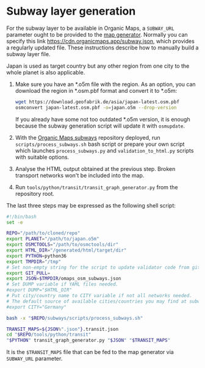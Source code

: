 # Subway layer generation

For the subway layer to be available in Organic Maps, a `SUBWAY_URL`
parameter ought to be provided to the
[map generator](https://github.com/organicmaps/organicmaps/tree/master/tools/python/maps_generator).
Normally you can specify this link https://cdn.organicmaps.app/subway.json,
which provides a regularly updated file.
These instructions describe how to manually build a subway layer file.

Japan is used as target country but any other region from one city to the
whole planet is also applicable.

1.  Make sure you have an \*.o5m file with the region. As an option, you can
    download the region in \*.osm.pbf format and convert it to \*.o5m:

    ```bash
    wget https://download.geofabrik.de/asia/japan-latest.osm.pbf
    osmconvert japan-latest.osm.pbf -o=japan.o5m --drop-version
    ```

    If you already have some not too outdated \*.o5m version, it is enough
    because the subway generation script will update it with `osmupdate`.

1.  With the [Organic Maps subways](https://github.com/organicmaps/subways) repository deployed,
    run `scripts/process_subways.sh` bash script or prepare your own script
    which launches `process_subways.py` and `validation_to_html.py` scripts
    with suitable options.

1.  Analyse the HTML output obtained at the previous step. Broken transport
    networks won't be included into the map.

1.  Run `tools/python/transit/transit_graph_generator.py` from the repository root.

The last three steps may be expressed as the following shell script:

```bash
#!/bin/bash
set -e

REPO="/path/to/cloned/repo"
export PLANET="/path/to/japan.o5m"
export OSMCTOOLS="/path/to/osmctools/dir"
export HTML_DIR="/generated/html/target/dir"
export PYTHON=python36
export TMPDIR="/tmp"
# Set non-empty string for the script to update validator code from git repository
export GIT_PULL=
export JSON=$TMPDIR/omaps_osm_subways.json
# Set DUMP variable if YAML files needed.
#export DUMP="$HTML_DIR"
# Put city/country name to CITY variable if not all networks needed.
# The default source of available cities/countries you may find at subways repository README.
#export CITY="Germany"

bash -x "$REPO/subways/scripts/process_subways.sh"

TRANSIT_MAPS=${JSON%".json"}.transit.json
cd "$REPO/tools/python/transit"
"$PYTHON" transit_graph_generator.py "$JSON" "$TRANSIT_MAPS"
```

It is the `$TRANSIT_MAPS` file that can be fed to the map generator via `SUBWAY_URL` parameter.
